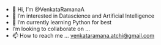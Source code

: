- 👋 Hi, I’m @VenkataRamanaA
- 👀 I’m interested in Datascience and Artificial Intelligence
- 🌱 I’m currently learning Python for best
- I’m looking to collaborate on ...
- 📫 How to reach me ... venkataramana.atchi@gmail.com

<!---
VenkataRamanaA/VenkataRamanaA is a ✨ special ✨ repository because its `README.md` (this file) appears on your GitHub profile.
You can click the Preview link to take a look at your changes.
--->
